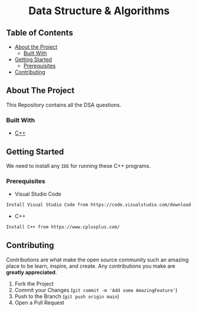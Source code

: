 <h1 align="center">
Data Structure & Algorithms
</h1>

<!-- TABLE OF CONTENTS -->
## Table of Contents

* [About the Project](#about-the-project)
  * [Built With](#built-with)
* [Getting Started](#getting-started)
  * [Prerequisites](#prerequisites)
* [Contributing](#contributing)



<!-- ABOUT THE PROJECT -->
## About The Project

This Repository contains all the DSA questions.


### Built With
* [C++](https://www.cplusplus.com/)



<!-- GETTING STARTED -->
## Getting Started

We need to install any `IDE` for running these C++ programs.



### Prerequisites

* Visual Studio Code
```sh
Install Visual Studio Code from https://code.visualstudio.com/download
```

* C++
```sh
Install C++ from https://www.cplusplus.com/
```

<!-- CONTRIBUTING -->
## Contributing

Contributions are what make the open source community such an amazing place to be learn, inspire, and create. Any contributions you make are **greatly appreciated**.

1. Fork the Project
2. Commit your Changes (`git commit -m 'Add some AmazingFeature'`)
3. Push to the Branch (`git push origin main`)
4. Open a Pull Request
